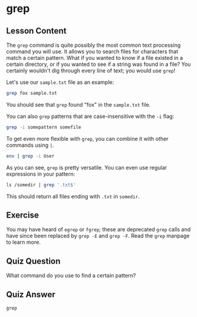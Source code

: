 # grep

## Lesson Content

The `grep` command is quite possibly the most common text processing command you will use. It allows you to search files for characters that match a certain pattern. What if you wanted to know if a file existed in a certain directory, or if you wanted to see if a string was found in a file? You certainly wouldn't dig through every line of text; you would use `grep`!

Let's use our `sample.txt` file as an example:

```bash
grep fox sample.txt
```

You should see that `grep` found "fox" in the `sample.txt` file.

You can also `grep` patterns that are case-insensitive with the `-i` flag:

```bash
grep -i somepattern somefile
```

To get even more flexible with `grep`, you can combine it with other commands using `|`.

```bash
env | grep -i User
```

As you can see, `grep` is pretty versatile. You can even use regular expressions in your pattern:

```bash
ls /somedir | grep '.txt$'
```

This should return all files ending with `.txt` in `somedir`.

## Exercise

You may have heard of `egrep` or `fgrep`; these are deprecated `grep` calls and have since been replaced by `grep -E` and `grep -F`. Read the `grep` manpage to learn more.

## Quiz Question

What command do you use to find a certain pattern?

## Quiz Answer

`grep`
